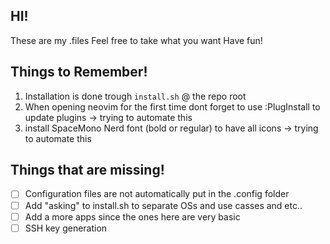 ## HI!
These are my .files
Feel free to take what you want 
Have fun!

## Things to Remember!
1. Installation is done trough `install.sh` @ the repo root
2. When opening neovim for the first time dont forget to use :PlugInstall to update plugins -> trying to automate this
3. install SpaceMono Nerd font (bold or regular) to have all icons -> trying to automate this 


## Things that are missing!

- [ ] Configuration files are not automatically put in the .config folder
- [ ] Add "asking" to install.sh to separate OSs and use casses and etc..
- [ ] Add a more apps since the ones here are very basic
- [ ] SSH key generation
